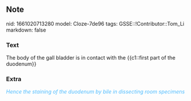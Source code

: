 ## Note
nid: 1661020713280
model: Cloze-7de96
tags: GSSE::!Contributor::Tom_Li
markdown: false

### Text
<div>
  The body of the gall bladder is in contact with the {{c1::first
  part of the duodenum}}
</div>

### Extra
<div>
  <i><font color="#4FBCFF">Hence the staining of the duodenum by
  bile in dissecting room specimens</font></i>
</div>
